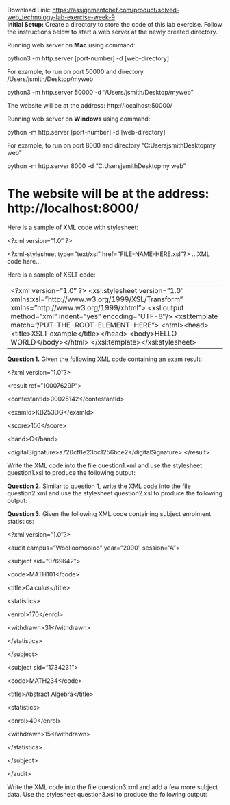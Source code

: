 Download Link: https://assignmentchef.com/product/solved-web_technology-lab-exercise-week-9
<br>
<strong>Initial Setup: </strong>Create​ a directory to store the code of this lab exercise. Follow the instructions below to start a web server at the newly created directory.

Running web server on <strong>Mac</strong>​ using command:​

python3 -m http.server [port-number] -d [web-directory]

For example, to run on port 50000 and directory /Users/jsmith/Desktop/myweb

python3 -m http.server 50000 -d “/Users/jsmith/Desktop/myweb”

The website will be at the address: http://localhost:50000/​

Running web server on <strong>Windows</strong>​ using command:​

python -m http.server [port-number] -d [web-directory]

For example, to run on port 8000 and directory “C:UsersjsmithDesktopmy web”

python -m http.server 8000 -d “C:UsersjsmithDesktopmy web”

<h1>The website will be at the address: http://localhost:8000/​</h1>




Here is a sample of XML code with stylesheet:

&lt;?xml version=”1.0″ ?&gt;

&lt;?xml-stylesheet type=”text/xsl” href=”FILE-NAME-HERE.xsl”?&gt; …XML code here…







Here is a sample of XSLT code:




<table width="624">

 <tbody>

  <tr>

   <td width="624">&lt;?xml version=”1.0″ ?&gt; &lt;xsl:stylesheet   version=”1.0″   xmlns:xsl=”http://www.w3.org/1999/XSL/Transform”   xmlns=”http://www.w3.org/1999/xhtml”&gt; &lt;xsl:output method=”xml” indent=”yes” encoding=”UTF-8″/&gt; &lt;xsl:template match=”/PUT-THE-ROOT-ELEMENT-HERE”&gt; &lt;html&gt;&lt;head&gt;&lt;title&gt;XSLT example&lt;/title&gt;&lt;/head&gt; &lt;body&gt;HELLO WORLD&lt;/body&gt;&lt;/html&gt; &lt;/xsl:template&gt;&lt;/xsl:stylesheet&gt;</td>

  </tr>

 </tbody>

</table>




<strong> </strong>

<strong>             </strong>

<strong>Question 1.</strong> Given the following XML code containing an exam result:​




&lt;?xml version=”1.0″?&gt;

&lt;result ref=”10007629P”&gt;

&lt;contestantId&gt;00025142&lt;/contestantId&gt;

&lt;examId&gt;KB253DG&lt;/examId&gt;

&lt;score&gt;156&lt;/score&gt;

&lt;band&gt;C&lt;/band&gt;

&lt;digitalSignature&gt;a720cf8e23bc1256bce2&lt;/digitalSignature&gt; &lt;/result&gt;




Write the XML code into the file question1.xml​ and use the stylesheet question1.xsl​ to produce the following output:







<strong>             </strong>

<strong>Question 2.</strong> Similar to question 1, write the XML code into the file question2.xml​ and use the stylesheet question2.xsl​ to produce the following output:​

<strong>             </strong>

<strong>Question 3.</strong> Given the following XML code containing subject enrolment statistics:​

&lt;?xml version=”1.0″?&gt;

&lt;audit campus=”Woolloomooloo” year=”2000″ session=”A”&gt;




&lt;subject sid=”0769642″&gt;

&lt;code&gt;MATH101&lt;/code&gt;

&lt;title&gt;Calculus&lt;/title&gt;

&lt;statistics&gt;

&lt;enrol&gt;170&lt;/enrol&gt;

&lt;withdrawn&gt;31&lt;/withdrawn&gt;

&lt;/statistics&gt;

&lt;/subject&gt;




&lt;subject sid=”1734231″&gt;

&lt;code&gt;MATH234&lt;/code&gt;

&lt;title&gt;Abstract Algebra&lt;/title&gt;

&lt;statistics&gt;

&lt;enrol&gt;40&lt;/enrol&gt;

&lt;withdrawn&gt;15&lt;/withdrawn&gt;

&lt;/statistics&gt;

&lt;/subject&gt;




&lt;/audit&gt;




Write the XML code into the file question3.xml​ and add a few more subject data. Use the stylesheet question3.xsl​ to produce the following output:​


